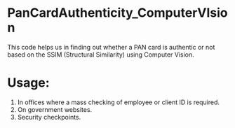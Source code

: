 # PanCardAuthenticity_ComputerVIsion
This code helps us in finding out whether a PAN card is authentic or not based on the SSIM (Structural Similarity) using Computer Vision.
# Usage:
1. In offices where a mass checking of employee or client ID is required.
2. On government websites.
3. Security checkpoints.
